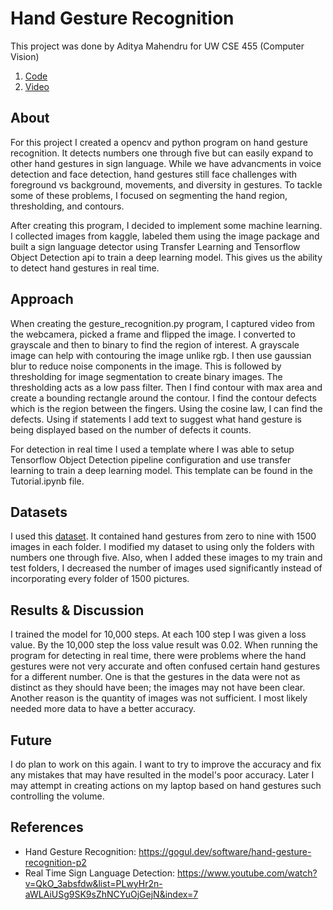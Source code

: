 # Hand Gesture Recognition
This project was done by Aditya Mahendru for UW CSE 455 (Computer Vision)

1. [Code](https://github.com/adimahendru/GestureHandRecognition)
2. [Video](https://github.com/adimahendru/GestureHandRecognition/blob/main/video1281761444.mp4)

## About 
For this project I created a opencv and python program on hand gesture recognition. It detects numbers one through five but can easily expand to other hand gestures in sign language. While we have advancments in voice detection and face detection, hand gestures still face challenges with foreground vs background, movements, and diversity in gestures. To tackle some of these problems, I focused on segmenting the hand region, thresholding, and contours.

After creating this program, I decided to implement some machine learning. I collected images from kaggle, labeled them using the image package and built a sign language detector using Transfer Learning and Tensorflow Object Detection api to train a deep learning model. This gives us the ability to detect hand gestures in real time.  

## Approach
When creating the gesture_recognition.py program, I captured video from the webcamera, picked a frame and flipped the image. I converted to grayscale and then to binary to find the region of interest. A grayscale image can help with contouring the image unlike rgb. I then use gaussian blur to reduce noise components in the image. This is followed by thresholding for image segmentation to create binary images. The thresholding acts as a low pass filter. Then I find contour with max area and create a bounding rectangle around the contour. I find the contour defects which is the region between the fingers. Using the cosine law, I can find the defects. Using if statements I add text to suggest what hand gesture is being displayed based on the number of defects it counts. 

For detection in real time I used a template where I was able to setup Tensorflow Object Detection pipeline configuration and use transfer learning to train a deep learning model. This template can be found in the Tutorial.ipynb file.

## Datasets
I used this [dataset](https://www.kaggle.com/muhammadkhalid/sign-language-for-numbers). It contained hand gestures from zero to nine with 1500 images in each folder. I modified my dataset to using only the folders with numbers one through five. Also, when I added these images to my train and test folders, I decreased the number of images used significantly instead of incorporating every folder of 1500 pictures.

## Results & Discussion
I trained the model for 10,000 steps. At each 100 step I was given a loss value. By the 10,000 step the loss value result was 0.02. When running the program for detecting in real time, there were problems where the hand gestures were not very accurate and often confused certain hand gestures for a different number. One is that the gestures in the data were not as distinct as they should have been; the images may not have been clear. Another reason is the quantity of images was not sufficient. I most likely needed more data to have a better accuracy.

## Future
I do plan to work on this again. I want to try to improve the accuracy and fix any mistakes that may have resulted in the model's poor accuracy. Later I may attempt in creating actions on my laptop based on hand gestures such controlling the volume.

## References
* Hand Gesture Recognition: <https://gogul.dev/software/hand-gesture-recognition-p2>
* Real Time Sign Language Detection: <https://www.youtube.com/watch?v=QkO_3absfdw&list=PLwyHr2n-aWLAiUSg9SK9sZhNCYuOjGejN&index=7>
